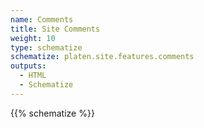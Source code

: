```yaml
---
name: Comments
title: Site Comments
weight: 10
type: schematize
schematize: platen.site.features.comments
outputs:
  - HTML
  - Schematize
---
```


{{% schematize %}}

